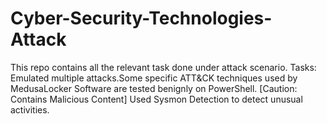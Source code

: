 # Cyber-Security-Technologies-Attack

This repo contains all the relevant task done under attack scenario.
Tasks:
Emulated multiple attacks.Some specific ATT&CK techniques used by MedusaLocker Software are tested benignly on PowerShell. [Caution: Contains Malicious Content] 
Used Sysmon Detection to detect unusual activities. 
